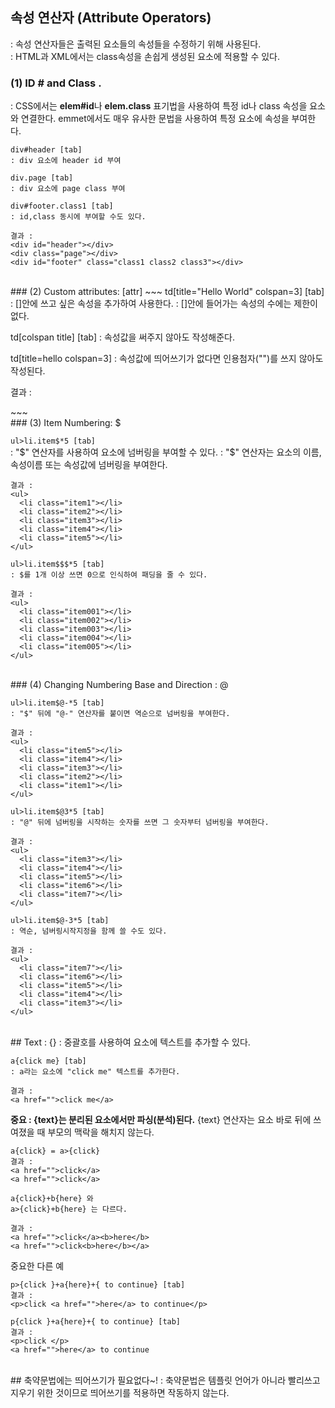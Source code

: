 ## 속성 연산자 (Attribute Operators)
: 속성 연산자들은 출력된 요소들의 속성들을 수정하기 위해 사용된다. <br>
: HTML과 XML에서는 class속성을 손쉽게 생성된 요소에 적용할 수 있다.

### (1) ID # and Class .
: CSS에서는 **elem#id**나 **elem.class** 표기법을 사용하여 특정 id나 class 속성을
요소와 연결한다. emmet에서도 매우 유사한 문법을 사용하여 특정 요소에 속성을 부여한다.

~~~
div#header [tab]
: div 요소에 header id 부여

div.page [tab]
: div 요소에 page class 부여

div#footer.class1 [tab]
: id,class 동시에 부여할 수도 있다.

결과 :
<div id="header"></div>
<div class="page"></div>
<div id="footer" class="class1 class2 class3"></div>
~~~

<br>
### (2) Custom attributes: [attr]
~~~
td[title="Hello World" colspan=3] [tab]
: []안에 쓰고 싶은 속성을 추가하여 사용한다.
: []안에 들어가는 속성의 수에는 제한이 없다.

td[colspan title] [tab]
: 속성값을 써주지 않아도 작성해준다.

td[title=hello colspan=3]
: 속성값에 띄어쓰기가 없다면 인용첨자("")를 쓰지 않아도 작성된다.


결과 :
<td title="Hello World" colspan="3"></td>

<td colspan="" title=""></td>

<td title="hello" colspan="3"></td>
~~~

<br>
### (3) Item Numbering: $


`ul>li.item$*5 [tab]`<br>
: "$" 연산자를 사용하여 요소에 넘버링을 부여할 수 있다.
: "$" 연산자는 요소의 이름, 속성이름 또는 속성값에 넘버링을 부여한다.

~~~
결과 :
<ul>
  <li class="item1"></li>
  <li class="item2"></li>
  <li class="item3"></li>
  <li class="item4"></li>
  <li class="item5"></li>
</ul>
~~~

~~~
ul>li.item$$$*5 [tab]
: $를 1개 이상 쓰면 0으로 인식하여 패딩을 줄 수 있다.

결과 :
<ul>
  <li class="item001"></li>
  <li class="item002"></li>
  <li class="item003"></li>
  <li class="item004"></li>
  <li class="item005"></li>
</ul>
~~~

<br>
### (4) Changing Numbering Base and Direction : @

~~~
ul>li.item$@-*5 [tab]
: "$" 뒤에 "@-" 연산자를 붙이면 역순으로 넘버링을 부여한다.

결과 :
<ul>
  <li class="item5"></li>
  <li class="item4"></li>
  <li class="item3"></li>
  <li class="item2"></li>
  <li class="item1"></li>
</ul>
~~~

~~~
ul>li.item$@3*5 [tab]
: "@" 뒤에 넘버링을 시작하는 숫자를 쓰면 그 숫자부터 넘버링을 부여한다.

결과 :
<ul>
  <li class="item3"></li>
  <li class="item4"></li>
  <li class="item5"></li>
  <li class="item6"></li>
  <li class="item7"></li>
</ul>
~~~

~~~
ul>li.item$@-3*5 [tab]
: 역순, 넘버링시작지정을 함께 쓸 수도 있다.

결과 :
<ul>
  <li class="item7"></li>
  <li class="item6"></li>
  <li class="item5"></li>
  <li class="item4"></li>
  <li class="item3"></li>
</ul>
~~~

<br>
## Text : {}
: 중괄호를 사용하여 요소에 텍스트를 추가할 수 있다.

~~~
a{click me} [tab]
: a라는 요소에 "click me" 텍스트를 추가한다.

결과 :
<a href="">click me</a>
~~~

**중요 : {text}는 분리된 요소에서만 파싱(분석)된다.**
{text} 연산자는 요소 바로 뒤에 쓰여졌을 때 부모의 맥락을 해치지 않는다.

~~~
a{click} = a>{click}
결과 :
<a href="">click</a>
<a href="">click</a>

a{click}+b{here} 와
a>{click}+b{here} 는 다르다.

결과 :
<a href="">click</a><b>here</b>
<a href="">click<b>here</b></a>
~~~

중요한 다른 예

~~~
p>{click }+a{here}+{ to continue} [tab]
결과 :
<p>click <a href="">here</a> to continue</p>

p{click }+a{here}+{ to continue} [tab]
결과 :
<p>click </p>
<a href="">here</a> to continue
~~~

<br>
## 축약문법에는 띄어쓰기가 필요없다~!
: 축약문법은 템플릿 언어가 아니라 빨리쓰고 지우기 위한 것이므로 띄어쓰기를 적용하면 작동하지 않는다.
